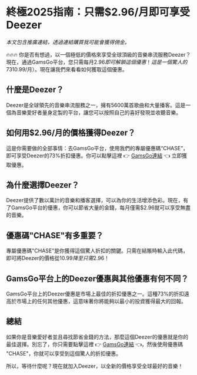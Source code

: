 # 終極2025指南：只需$2.96/月即可享受Deezer

*本文包含推廣連結，透過連結購買我可能會獲得佣金。*

🔥🔥🔥 你是否有想過，以一個極低的價格來享受全球頂級的音樂串流服務Deezer？現在，通過GamsGo平台，您只需每月$2.96即可解鎖這個優惠！這是一個驚人的73%折扣（原價$10.99/月）。現在讓我們來看看如何獲取這個優惠。

## 什麼是Deezer？

Deezer是全球領先的音樂串流服務之一，擁有5600萬首歌曲和大量播客。這是一個為音樂愛好者量身定製的平台，讓您可以按照自己的喜好發現並收聽音樂。

## 如何用$2.96/月的價格獲得Deezer？

這是你需要做的全部事情：去GamsGo平台，使用我們的專屬優惠碼“CHASE”，即可享受Deezer的73%折扣優惠。你可以點擊這裡 👉 [GamsGo連結](https://www.gamsgo.com/partner/ykeX7B) 👈 立即獲取優惠。

## 為什麼選擇Deezer？

Deezer提供了數以萬計的音樂和播客選擇，可以為你的生活增添色彩。現在，有了GamsGo平台的優惠，你可以節省大量的金錢，每月僅需$2.96就可以享受無盡的音樂。

## 優惠碼"CHASE"有多重要？

專屬優惠碼"CHASE"是你獲得這個驚人折扣的關鍵。只需在結賬時輸入此代碼，即可將Deezer的價格從$10.99降至只需$2.96！

## GamsGo平台上的Deezer優惠與其他優惠有何不同？

GamsGo平台上的Deezer優惠是市場上最佳的折扣優惠之一。這種73%的折扣遠高於市場上的任何其他優惠，這意味著你將能夠以最小的投資獲得最大的回報。

## 總結

如果你是音樂愛好者並且尋找節省金錢的方法，那麼這個Deezer的優惠就是你的最佳選擇。別忘了，你只需要點擊這裡 👉 [GamsGo連結](https://www.gamsgo.com/partner/ykeX7B) 👈，然後使用優惠碼 "CHASE"，你就可以享受到這個驚人的折扣優惠。

所以，等待什麼呢？現在就加入Deezer，以全新的價格享受全球最好的音樂！